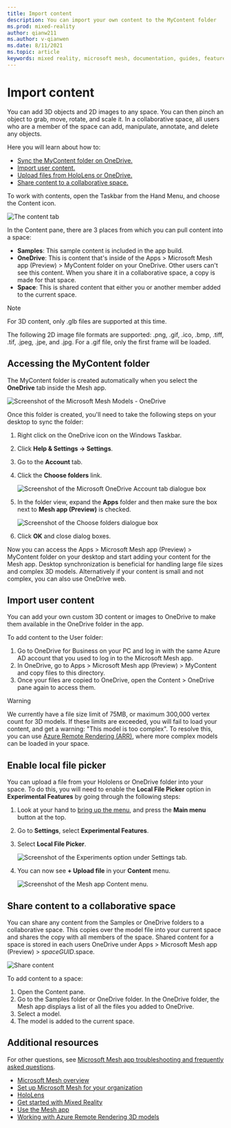 ```yaml
---
title: Import content
description: You can import your own content to the MyContent folder
ms.prod: mixed-reality
author: qianw211
ms.author: v-qianwen
ms.date: 8/11/2021
ms.topic: article
keywords: mixed reality, microsoft mesh, documentation, guides, features, holograms, spaces
---
```


# Import content

You can add 3D objects and 2D images to any space. You can then pinch an object to grab, move, rotate, and scale it. In a collaborative space, all users who are a member of the space can add, manipulate, annotate, and delete any objects.  

Here you will learn about how to:

* [Sync the MyContent folder on OneDrive.](#accessing-the-mycontent-folder)
* [Import user content.](#import-user-content)
* [Upload files from HoloLens or OneDrive.](#enable-local-file-picker)
* [Share content to a collaborative space.](#share-content-to-a-collaborative-space)

To work with contents, open the Taskbar from the Hand Menu, and choose the Content icon.

![The content tab](media\content-pane.jpg)

In the Content pane, there are 3 places from which you can pull content into a space:

- **Samples**: This sample content is included in the app build.
- **OneDrive**: This is content that's inside of the Apps > Microsoft Mesh app (Preview) > MyContent folder on your OneDrive. Other users can't see this content. When you share it in a collaborative space, a copy is made for that space.
- **Space**: This is shared content that either you or another member added to the current space.

> [!NOTE]
> For 3D content, only .glb files are supported at this time.

The following 2D image file formats are supported: .png, .gif, .ico, .bmp, .tiff, .tif, .jpeg, .jpe, and .jpg.  For a .gif file, only the first frame will be loaded.

## Accessing the MyContent folder

The MyContent folder is created automatically when you select the **OneDrive** tab inside the Mesh app.  

![Screenshot of the Microsoft Mesh Models - OneDrive](media\mesh-onedrive.jpg)

Once this folder is created, you'll need to take the following steps on your desktop to sync the folder:

1. Right click on the OneDrive icon on the Windows Taskbar.
1. Click **Help & Settings -> Settings**.
1. Go to the **Account** tab.
1. Click the **Choose folders** link.

    ![Screenshot of the Microsoft OneDrive Account tab dialogue box](media\onedrive-choose-folders.png)

1. In the folder view, expand the **Apps** folder and then make sure the box next to **Mesh app (Preview)** is checked.

    ![Screenshot of the Choose folders dialogue box](media\mesh-app-folder.png)

1. Click **OK** and close dialog boxes.

Now you can access the Apps > Microsoft Mesh app (Preview) > MyContent folder on your desktop and start adding your content for the Mesh app.  Desktop synchronization is beneficial for handling large file sizes and complex 3D models.  Alternatively if your content is small and not complex, you can also use OneDrive web.

## Import user content

You can add your own custom 3D content or images to OneDrive to make them available in the OneDrive folder in the app.

To add content to the User folder:

1. Go to OneDrive for Business on your PC and log in with the same Azure AD account that you used to log in to the Microsoft Mesh app.
1. In OneDrive, go to Apps > Microsoft Mesh app (Preview) > MyContent and copy files to this directory.
1. Once your files are copied to OneDrive, open the Content > OneDrive pane again to access them.

>[!Warning]
>We currently have a file size limit of 75MB, or maximum 300,000 vertex count for 3D models. If these limits are exceeded, you will fail to load your content, and get a warning: "This model is too complex". To resolve this, you can use [Azure Remote Rendering (ARR)](/mesh/mesh-app/arr-content), where more complex models can be loaded in your space.

## Enable local file picker

You can upload a file from your Hololens or OneDrive folder into your space.  To do this, you will need to enable the **Local File Picker** option in **Experimental Features** by going through the following steps:  

1. Look at your hand to [bring up the menu](use-mesh.md#the-hand-menu), and press the **Main menu** button at the top.
1. Go to **Settings**, select **Experimental Features**.
1. Select **Local File Picker**.

    ![Screenshot of the **Experiments** option under **Settings** tab.](media\experimental-features-local-files.png)

1. You can now see **+ Upload file** in your **Content** menu.

     ![Screenshot of the Mesh app **Content** menu.](media\content-upload-files.jpg)

## Share content to a collaborative space

You can share any content from the Samples or OneDrive folders to a collaborative space. This copies over the model file into your current space and shares the copy with all members of the space. Shared content for a space is stored in each users OneDrive under Apps > Microsoft Mesh app (Preview) > _spaceGUID_.space.

![Share content](media\share-content.png)

To add content to a space:

1. Open the Content pane.
1. Go to the Samples folder or OneDrive folder. In the OneDrive folder, the Mesh app displays a list of all the files you added to OneDrive.
1. Select a model.
1. The model is added to the current space.

## Additional resources

For other questions, see [Microsoft Mesh app troubleshooting and frequently asked questions](../faq.md).

- [Microsoft Mesh overview](../../overview.md)
- [Set up Microsoft Mesh for your organization](../../provisioning.md)
- [HoloLens](/hololens/)
- [Get started with Mixed Reality](/windows/mixed-reality/discover/get-started-with-mr)
- [Use the Mesh app](use-mesh.md)
- [Working with Azure Remote Rendering 3D models](arr-content.md)
